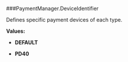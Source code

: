 ###PaymentManager.DeviceIdentifier

Defines specific payment devices of each type.

**Values:**

* **DEFAULT**

* **PD40**

